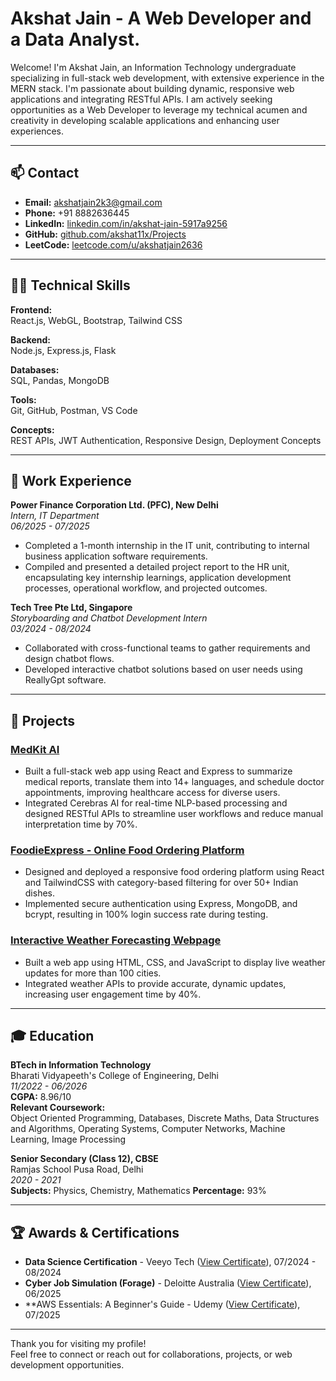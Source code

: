 # Akshat Jain -  A Web Developer and a Data Analyst.

Welcome! I'm Akshat Jain, an Information Technology undergraduate specializing in full-stack web development, with extensive experience in the MERN stack. I'm passionate about building dynamic, responsive web applications and integrating RESTful APIs. I am actively seeking opportunities as a Web Developer to leverage my technical acumen and creativity in developing scalable applications and enhancing user experiences.

---

## 📫 Contact

- **Email:** akshatjain2k3@gmail.com
- **Phone:** +91 8882636445
- **LinkedIn:** [linkedin.com/in/akshat-jain-5917a9256](http://www.linkedin.com/in/akshat-jain-5917a9256)
- **GitHub:** [github.com/akshat11x/Projects](https://github.com/akshat11x/Projects)
- **LeetCode:** [leetcode.com/u/akshatjain2636](https://leetcode.com/u/akshatjain2636/)

---

## 🧑‍💻 Technical Skills

**Frontend:**  
React.js, WebGL, Bootstrap, Tailwind CSS

**Backend:**  
Node.js, Express.js, Flask

**Databases:**  
SQL, Pandas, MongoDB

**Tools:**  
Git, GitHub, Postman, VS Code

**Concepts:**  
REST APIs, JWT Authentication, Responsive Design, Deployment Concepts

---

## 💼 Work Experience

**Power Finance Corporation Ltd. (PFC), New Delhi**  
*Intern, IT Department*  
_06/2025 - 07/2025_

- Completed a 1-month internship in the IT unit, contributing to internal business application software requirements.
- Compiled and presented a detailed project report to the HR unit, encapsulating key internship learnings, application development processes, operational workflow, and projected outcomes.

**Tech Tree Pte Ltd, Singapore**  
*Storyboarding and Chatbot Development Intern*  
_03/2024 - 08/2024_

- Collaborated with cross-functional teams to gather requirements and design chatbot flows.
- Developed interactive chatbot solutions based on user needs using ReallyGpt software.

---

## 🚀 Projects

### [MedKit AI](https://github.com/akshat11x/Projects/tree/main/dawa_ware)
- Built a full-stack web app using React and Express to summarize medical reports, translate them into 14+ languages, and schedule doctor appointments, improving healthcare access for diverse users.
- Integrated Cerebras AI for real-time NLP-based processing and designed RESTful APIs to streamline user workflows and reduce manual interpretation time by 70%.

### [FoodieExpress - Online Food Ordering Platform](https://github.com/akshat11x/Projects)
- Designed and deployed a responsive food ordering platform using React and TailwindCSS with category-based filtering for over 50+ Indian dishes.
- Implemented secure authentication using Express, MongoDB, and bcrypt, resulting in 100% login success rate during testing.

### [Interactive Weather Forecasting Webpage](https://github.com/akshat11x/Projects/tree/main/weather%20app)
- Built a web app using HTML, CSS, and JavaScript to display live weather updates for more than 100 cities.
- Integrated weather APIs to provide accurate, dynamic updates, increasing user engagement time by 40%.

---

## 🎓 Education

**BTech in Information Technology**  
Bharati Vidyapeeth's College of Engineering, Delhi  
_11/2022 - 06/2026_  
**CGPA:** 8.96/10  
**Relevant Coursework:**  
Object Oriented Programming, Databases, Discrete Maths, Data Structures and Algorithms, Operating Systems, Computer Networks, Machine Learning, Image Processing

**Senior Secondary (Class 12), CBSE**  
Ramjas School Pusa Road, Delhi  
_2020 - 2021_  
**Subjects:** Physics, Chemistry, Mathematics
**Percentage:** 93%

---

## 🏆 Awards & Certifications

- **Data Science Certification** - Veeyo Tech ([View Certificate](https://www.linkedin.com/in/akshat-jain-5917a9256/details/certifications/1749992804506/single-media-viewer/?profileId=ACoAAD8fHf0BZ31U-zwkPZsF7LvmJRYHnhPrvPg)), 07/2024 - 08/2024
- **Cyber Job Simulation (Forage)** - Deloitte Australia ([View Certificate](https://forage-uploads-prod.s3.amazonaws.com/completion-certificates/9PBTqmSxAf6zZTseP/io9DzWKe3PTsiS6GG_9PBTqmSxAf6zZTseP_hLrSBKiPPtXd8o4dv_1750878180895_completion_certificate.pdf)), 06/2025
- **AWS Essentials: A Beginner's Guide - Udemy ([View Certificate](https://www.udemy.com/certificate/UC-428e108c-44d7-4018-b482-42e45326eaf1/)), 07/2025

---

Thank you for visiting my profile!  
Feel free to connect or reach out for collaborations, projects, or web development opportunities.
